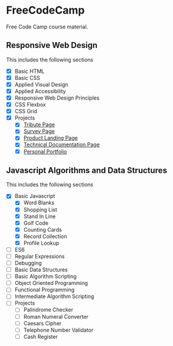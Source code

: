 # FreeCodeCamp

Free Code Camp course material.

## Responsive Web Design

This includes the following sections

* [x] Basic HTML
* [x] Basic CSS
* [x] Applied Visual Design
* [x] Applied Accessibility
* [x] Responsive Web Design Principles 
* [x] CSS Flexbox
* [x] CSS Grid
* [x] Projects
  * [x] [Tribute Page](https://jamespaganlodge.github.io/FreeCodeCamp/docs/FrontEndProjects/Tribute/index.html "Tribute Page")
  * [x] [Survey Page](https://jamespaganlodge.github.io/FreeCodeCamp/docs/FrontEndProjects/Survey/index.html "Survey Page")
  * [x] [Product Landing Page](https://jamespaganlodge.github.io/FreeCodeCamp/docs/FrontEndProjects/ProductLanding/index.html "Product Landing Page")
  * [x] [Technical Documentation Page](https://jamespaganlodge.github.io/FreeCodeCamp/docs/FrontEndProjects/TechnicalDocumentation/index.html "Technical Documentation Page")
  * [x] [Personal Portfolio](https://jamespaganlodge.github.io/FreeCodeCamp/docs/FrontEndProjects/PersonalPortfolio/index.html "Personal Portfolio")

## Javascript Algorithms and Data Structures

This includes the following sections

* [x] Basic Javascript
  * [x] Word Blanks
  * [x] Shopping List
  * [x] Stand In Line
  * [x] Golf Code
  * [x] Counting Cards
  * [x] Record Collection
  * [x] Profile Lookup
* [ ] ES6
* [ ] Regular Expressions
* [ ] Debugging
* [ ] Basic Data Structures
* [ ] Basic Algorithm Scripting
* [ ] Object Oriented Programming
* [ ] Functional Programming
* [ ] Intermediate Algorithm Scripting
* [ ] Projects
  * [ ] Palindrome Checker
  * [ ] Roman Numeral Converter
  * [ ] Caesars Cipher
  * [ ] Telephone Number Validator
  * [ ] Cash Register
